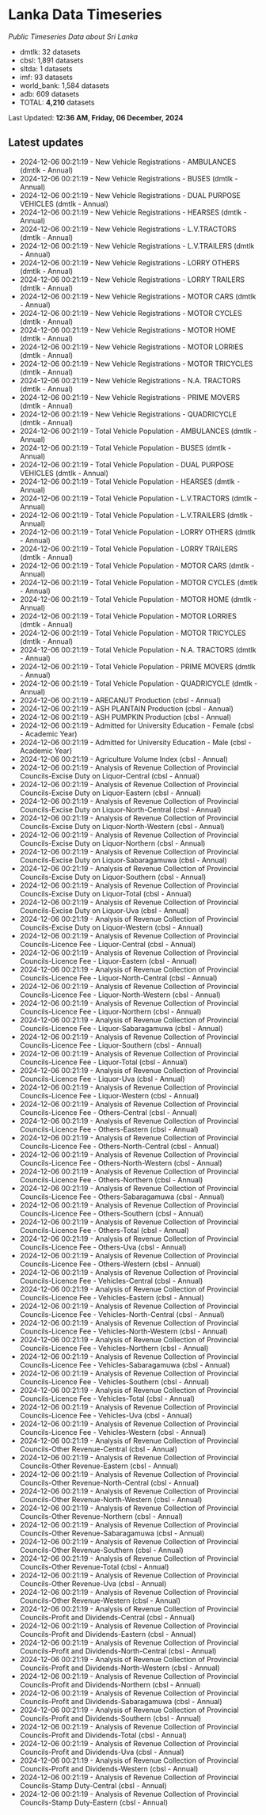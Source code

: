 # Lanka Data Timeseries
*Public Timeseries Data about Sri Lanka*

* dmtlk: 32 datasets
* cbsl: 1,891 datasets
* sltda: 1 datasets
* imf: 93 datasets
* world_bank: 1,584 datasets
* adb: 609 datasets
* TOTAL: **4,210** datasets

Last Updated: **12:36 AM, Friday, 06 December, 2024**

## Latest updates

* 2024-12-06 00:21:19 - New Vehicle Registrations - AMBULANCES (dmtlk - Annual)
* 2024-12-06 00:21:19 - New Vehicle Registrations - BUSES (dmtlk - Annual)
* 2024-12-06 00:21:19 - New Vehicle Registrations - DUAL PURPOSE VEHICLES (dmtlk - Annual)
* 2024-12-06 00:21:19 - New Vehicle Registrations - HEARSES (dmtlk - Annual)
* 2024-12-06 00:21:19 - New Vehicle Registrations - L.V.TRACTORS (dmtlk - Annual)
* 2024-12-06 00:21:19 - New Vehicle Registrations - L.V.TRAILERS (dmtlk - Annual)
* 2024-12-06 00:21:19 - New Vehicle Registrations - LORRY OTHERS (dmtlk - Annual)
* 2024-12-06 00:21:19 - New Vehicle Registrations - LORRY TRAILERS (dmtlk - Annual)
* 2024-12-06 00:21:19 - New Vehicle Registrations - MOTOR CARS (dmtlk - Annual)
* 2024-12-06 00:21:19 - New Vehicle Registrations - MOTOR CYCLES (dmtlk - Annual)
* 2024-12-06 00:21:19 - New Vehicle Registrations - MOTOR HOME (dmtlk - Annual)
* 2024-12-06 00:21:19 - New Vehicle Registrations - MOTOR LORRIES (dmtlk - Annual)
* 2024-12-06 00:21:19 - New Vehicle Registrations - MOTOR TRICYCLES (dmtlk - Annual)
* 2024-12-06 00:21:19 - New Vehicle Registrations - N.A. TRACTORS (dmtlk - Annual)
* 2024-12-06 00:21:19 - New Vehicle Registrations - PRIME MOVERS (dmtlk - Annual)
* 2024-12-06 00:21:19 - New Vehicle Registrations - QUADRICYCLE (dmtlk - Annual)
* 2024-12-06 00:21:19 - Total Vehicle Population - AMBULANCES (dmtlk - Annual)
* 2024-12-06 00:21:19 - Total Vehicle Population - BUSES (dmtlk - Annual)
* 2024-12-06 00:21:19 - Total Vehicle Population - DUAL PURPOSE VEHICLES (dmtlk - Annual)
* 2024-12-06 00:21:19 - Total Vehicle Population - HEARSES (dmtlk - Annual)
* 2024-12-06 00:21:19 - Total Vehicle Population - L.V.TRACTORS (dmtlk - Annual)
* 2024-12-06 00:21:19 - Total Vehicle Population - L.V.TRAILERS (dmtlk - Annual)
* 2024-12-06 00:21:19 - Total Vehicle Population - LORRY OTHERS (dmtlk - Annual)
* 2024-12-06 00:21:19 - Total Vehicle Population - LORRY TRAILERS (dmtlk - Annual)
* 2024-12-06 00:21:19 - Total Vehicle Population - MOTOR CARS (dmtlk - Annual)
* 2024-12-06 00:21:19 - Total Vehicle Population - MOTOR CYCLES (dmtlk - Annual)
* 2024-12-06 00:21:19 - Total Vehicle Population - MOTOR HOME (dmtlk - Annual)
* 2024-12-06 00:21:19 - Total Vehicle Population - MOTOR LORRIES (dmtlk - Annual)
* 2024-12-06 00:21:19 - Total Vehicle Population - MOTOR TRICYCLES (dmtlk - Annual)
* 2024-12-06 00:21:19 - Total Vehicle Population - N.A. TRACTORS (dmtlk - Annual)
* 2024-12-06 00:21:19 - Total Vehicle Population - PRIME MOVERS (dmtlk - Annual)
* 2024-12-06 00:21:19 - Total Vehicle Population - QUADRICYCLE (dmtlk - Annual)
* 2024-12-06 00:21:19 - ARECANUT Production (cbsl - Annual)
* 2024-12-06 00:21:19 - ASH PLANTAIN Production (cbsl - Annual)
* 2024-12-06 00:21:19 - ASH PUMPKIN Production (cbsl - Annual)
* 2024-12-06 00:21:19 - Admitted for University Education - Female (cbsl - Academic Year)
* 2024-12-06 00:21:19 - Admitted for University Education - Male (cbsl - Academic Year)
* 2024-12-06 00:21:19 - Agriculture Volume Index (cbsl - Annual)
* 2024-12-06 00:21:19 - Analysis of Revenue Collection of Provincial Councils-Excise Duty on Liquor-Central (cbsl - Annual)
* 2024-12-06 00:21:19 - Analysis of Revenue Collection of Provincial Councils-Excise Duty on Liquor-Eastern (cbsl - Annual)
* 2024-12-06 00:21:19 - Analysis of Revenue Collection of Provincial Councils-Excise Duty on Liquor-North-Central (cbsl - Annual)
* 2024-12-06 00:21:19 - Analysis of Revenue Collection of Provincial Councils-Excise Duty on Liquor-North-Western (cbsl - Annual)
* 2024-12-06 00:21:19 - Analysis of Revenue Collection of Provincial Councils-Excise Duty on Liquor-Northern (cbsl - Annual)
* 2024-12-06 00:21:19 - Analysis of Revenue Collection of Provincial Councils-Excise Duty on Liquor-Sabaragamuwa (cbsl - Annual)
* 2024-12-06 00:21:19 - Analysis of Revenue Collection of Provincial Councils-Excise Duty on Liquor-Southern (cbsl - Annual)
* 2024-12-06 00:21:19 - Analysis of Revenue Collection of Provincial Councils-Excise Duty on Liquor-Total (cbsl - Annual)
* 2024-12-06 00:21:19 - Analysis of Revenue Collection of Provincial Councils-Excise Duty on Liquor-Uva (cbsl - Annual)
* 2024-12-06 00:21:19 - Analysis of Revenue Collection of Provincial Councils-Excise Duty on Liquor-Western (cbsl - Annual)
* 2024-12-06 00:21:19 - Analysis of Revenue Collection of Provincial Councils-Licence Fee - Liquor-Central (cbsl - Annual)
* 2024-12-06 00:21:19 - Analysis of Revenue Collection of Provincial Councils-Licence Fee - Liquor-Eastern (cbsl - Annual)
* 2024-12-06 00:21:19 - Analysis of Revenue Collection of Provincial Councils-Licence Fee - Liquor-North-Central (cbsl - Annual)
* 2024-12-06 00:21:19 - Analysis of Revenue Collection of Provincial Councils-Licence Fee - Liquor-North-Western (cbsl - Annual)
* 2024-12-06 00:21:19 - Analysis of Revenue Collection of Provincial Councils-Licence Fee - Liquor-Northern (cbsl - Annual)
* 2024-12-06 00:21:19 - Analysis of Revenue Collection of Provincial Councils-Licence Fee - Liquor-Sabaragamuwa (cbsl - Annual)
* 2024-12-06 00:21:19 - Analysis of Revenue Collection of Provincial Councils-Licence Fee - Liquor-Southern (cbsl - Annual)
* 2024-12-06 00:21:19 - Analysis of Revenue Collection of Provincial Councils-Licence Fee - Liquor-Total (cbsl - Annual)
* 2024-12-06 00:21:19 - Analysis of Revenue Collection of Provincial Councils-Licence Fee - Liquor-Uva (cbsl - Annual)
* 2024-12-06 00:21:19 - Analysis of Revenue Collection of Provincial Councils-Licence Fee - Liquor-Western (cbsl - Annual)
* 2024-12-06 00:21:19 - Analysis of Revenue Collection of Provincial Councils-Licence Fee - Others-Central (cbsl - Annual)
* 2024-12-06 00:21:19 - Analysis of Revenue Collection of Provincial Councils-Licence Fee - Others-Eastern (cbsl - Annual)
* 2024-12-06 00:21:19 - Analysis of Revenue Collection of Provincial Councils-Licence Fee - Others-North-Central (cbsl - Annual)
* 2024-12-06 00:21:19 - Analysis of Revenue Collection of Provincial Councils-Licence Fee - Others-North-Western (cbsl - Annual)
* 2024-12-06 00:21:19 - Analysis of Revenue Collection of Provincial Councils-Licence Fee - Others-Northern (cbsl - Annual)
* 2024-12-06 00:21:19 - Analysis of Revenue Collection of Provincial Councils-Licence Fee - Others-Sabaragamuwa (cbsl - Annual)
* 2024-12-06 00:21:19 - Analysis of Revenue Collection of Provincial Councils-Licence Fee - Others-Southern (cbsl - Annual)
* 2024-12-06 00:21:19 - Analysis of Revenue Collection of Provincial Councils-Licence Fee - Others-Total (cbsl - Annual)
* 2024-12-06 00:21:19 - Analysis of Revenue Collection of Provincial Councils-Licence Fee - Others-Uva (cbsl - Annual)
* 2024-12-06 00:21:19 - Analysis of Revenue Collection of Provincial Councils-Licence Fee - Others-Western (cbsl - Annual)
* 2024-12-06 00:21:19 - Analysis of Revenue Collection of Provincial Councils-Licence Fee - Vehicles-Central (cbsl - Annual)
* 2024-12-06 00:21:19 - Analysis of Revenue Collection of Provincial Councils-Licence Fee - Vehicles-Eastern (cbsl - Annual)
* 2024-12-06 00:21:19 - Analysis of Revenue Collection of Provincial Councils-Licence Fee - Vehicles-North-Central (cbsl - Annual)
* 2024-12-06 00:21:19 - Analysis of Revenue Collection of Provincial Councils-Licence Fee - Vehicles-North-Western (cbsl - Annual)
* 2024-12-06 00:21:19 - Analysis of Revenue Collection of Provincial Councils-Licence Fee - Vehicles-Northern (cbsl - Annual)
* 2024-12-06 00:21:19 - Analysis of Revenue Collection of Provincial Councils-Licence Fee - Vehicles-Sabaragamuwa (cbsl - Annual)
* 2024-12-06 00:21:19 - Analysis of Revenue Collection of Provincial Councils-Licence Fee - Vehicles-Southern (cbsl - Annual)
* 2024-12-06 00:21:19 - Analysis of Revenue Collection of Provincial Councils-Licence Fee - Vehicles-Total (cbsl - Annual)
* 2024-12-06 00:21:19 - Analysis of Revenue Collection of Provincial Councils-Licence Fee - Vehicles-Uva (cbsl - Annual)
* 2024-12-06 00:21:19 - Analysis of Revenue Collection of Provincial Councils-Licence Fee - Vehicles-Western (cbsl - Annual)
* 2024-12-06 00:21:19 - Analysis of Revenue Collection of Provincial Councils-Other Revenue-Central (cbsl - Annual)
* 2024-12-06 00:21:19 - Analysis of Revenue Collection of Provincial Councils-Other Revenue-Eastern (cbsl - Annual)
* 2024-12-06 00:21:19 - Analysis of Revenue Collection of Provincial Councils-Other Revenue-North-Central (cbsl - Annual)
* 2024-12-06 00:21:19 - Analysis of Revenue Collection of Provincial Councils-Other Revenue-North-Western (cbsl - Annual)
* 2024-12-06 00:21:19 - Analysis of Revenue Collection of Provincial Councils-Other Revenue-Northern (cbsl - Annual)
* 2024-12-06 00:21:19 - Analysis of Revenue Collection of Provincial Councils-Other Revenue-Sabaragamuwa (cbsl - Annual)
* 2024-12-06 00:21:19 - Analysis of Revenue Collection of Provincial Councils-Other Revenue-Southern (cbsl - Annual)
* 2024-12-06 00:21:19 - Analysis of Revenue Collection of Provincial Councils-Other Revenue-Total (cbsl - Annual)
* 2024-12-06 00:21:19 - Analysis of Revenue Collection of Provincial Councils-Other Revenue-Uva (cbsl - Annual)
* 2024-12-06 00:21:19 - Analysis of Revenue Collection of Provincial Councils-Other Revenue-Western (cbsl - Annual)
* 2024-12-06 00:21:19 - Analysis of Revenue Collection of Provincial Councils-Profit and Dividends-Central (cbsl - Annual)
* 2024-12-06 00:21:19 - Analysis of Revenue Collection of Provincial Councils-Profit and Dividends-Eastern (cbsl - Annual)
* 2024-12-06 00:21:19 - Analysis of Revenue Collection of Provincial Councils-Profit and Dividends-North-Central (cbsl - Annual)
* 2024-12-06 00:21:19 - Analysis of Revenue Collection of Provincial Councils-Profit and Dividends-North-Western (cbsl - Annual)
* 2024-12-06 00:21:19 - Analysis of Revenue Collection of Provincial Councils-Profit and Dividends-Northern (cbsl - Annual)
* 2024-12-06 00:21:19 - Analysis of Revenue Collection of Provincial Councils-Profit and Dividends-Sabaragamuwa (cbsl - Annual)
* 2024-12-06 00:21:19 - Analysis of Revenue Collection of Provincial Councils-Profit and Dividends-Southern (cbsl - Annual)
* 2024-12-06 00:21:19 - Analysis of Revenue Collection of Provincial Councils-Profit and Dividends-Total (cbsl - Annual)
* 2024-12-06 00:21:19 - Analysis of Revenue Collection of Provincial Councils-Profit and Dividends-Uva (cbsl - Annual)
* 2024-12-06 00:21:19 - Analysis of Revenue Collection of Provincial Councils-Profit and Dividends-Western (cbsl - Annual)
* 2024-12-06 00:21:19 - Analysis of Revenue Collection of Provincial Councils-Stamp Duty-Central (cbsl - Annual)
* 2024-12-06 00:21:19 - Analysis of Revenue Collection of Provincial Councils-Stamp Duty-Eastern (cbsl - Annual)